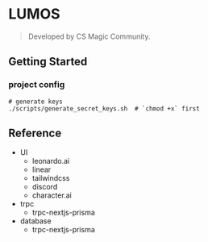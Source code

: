 # LUMOS

> Developed by CS Magic Community.

## Getting Started

### project config

```shell
# generate keys
./scripts/generate_secret_keys.sh  # `chmod +x` first  
```

## Reference

- UI
    - leonardo.ai
    - linear
    - tailwindcss
    - discord
    - character.ai
- trpc
    - trpc-nextjs-prisma
- database
    - trpc-nextjs-prisma
